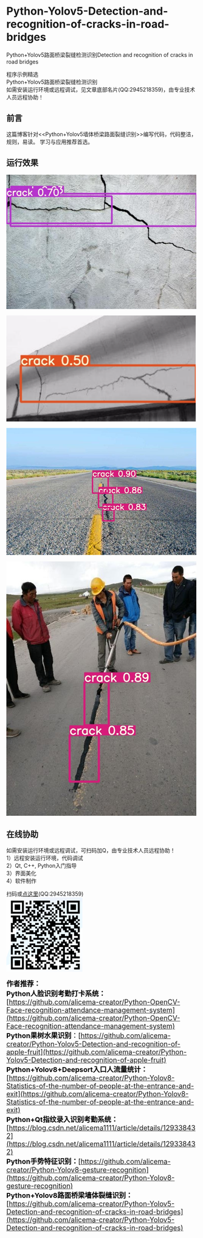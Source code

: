 # Python-Yolov5-Detection-and-recognition-of-cracks-in-road-bridges
Python+Yolov5路面桥梁裂缝检测识别Detection and recognition of cracks in road bridges

程序示例精选  
Python+Yolov5路面桥梁裂缝检测识别  
如需安装运行环境或远程调试，见文章底部名片(QQ:2945218359)，由专业技术人员远程协助！

## 前言
这篇博客针对<<Python+Yolov5墙体桥梁路面裂缝识别>>编写代码，代码整洁，规则，易读。 学习与应用推荐首选。

## 运行效果
<img src="https://github.com/alicema-creator/Python-Yolov5-Detection-and-recognition-of-cracks-in-road-bridges/blob/main/screenshot/7447103c5ddba5c28c27c54034d78a9c.jpg" width="500"></a>


<img src="https://github.com/alicema-creator/Python-Yolov5-Detection-and-recognition-of-cracks-in-road-bridges/blob/main/screenshot/%60%7BDQFMT94%5D%5DXCR%5DWBSVEL%600.png" width="500"></a>


<img src="https://github.com/alicema-creator/Python-Yolov5-Detection-and-recognition-of-cracks-in-road-bridges/blob/main/screenshot/88ad582cecea7feb551923691f37d90b.jpeg" width="500"></a>


<img src="https://github.com/alicema-creator/Python-Yolov5-Detection-and-recognition-of-cracks-in-road-bridges/blob/main/screenshot/fab9a850de9db9359205772de5258276.jpeg" width="500"></a>



## 在线协助
如需安装运行环境或远程调试，可扫码加Q，由专业技术人员远程协助！  
1）远程安装运行环境，代码调试  
2）Qt, C++, Python入门指导  
3）界面美化  
4）软件制作  

扫码或<a href="https://img-blog.csdnimg.cn/132d32981a6d4d48bdf578f9810bd341.png" target="_blank">点这里</a>(QQ:2945218359)  
<a href="https://img-blog.csdnimg.cn/132d32981a6d4d48bdf578f9810bd341.png" target="_blank">
  <img src="https://github.com/alicema-creator/Python-Yolov5-Detection-and-recognition-of-cracks-in-road-bridges/blob/main/screenshot/YY_KL%40_G44O6OA512_P%7D0NR.png" width="200">
</a>

<font color=#000000 size=4>**作者推荐：**</font>  
<font color=#000000 size=4>
**Python人脸识别考勤打卡系统：**
[https://github.com/alicema-creator/Python-OpenCV-Face-recognition-attendance-management-system](https://github.com/alicema-creator/Python-OpenCV-Face-recognition-attendance-management-system)  
 **Python果树水果识别**：[https://github.com/alicema-creator/Python-Yolov5-Detection-and-recognition-of-apple-fruit](https://github.com/alicema-creator/Python-Yolov5-Detection-and-recognition-of-apple-fruit)  
**Python+Yolov8+Deepsort入口人流量统计：**[https://github.com/alicema-creator/Python-Yolov8-Statistics-of-the-number-of-people-at-the-entrance-and-exit](https://github.com/alicema-creator/Python-Yolov8-Statistics-of-the-number-of-people-at-the-entrance-and-exit)  
**Python+Qt指纹录入识别考勤系统：**[https://blog.csdn.net/alicema1111/article/details/129338432](https://blog.csdn.net/alicema1111/article/details/129338432)  
**Python手势特征识别：**[https://github.com/alicema-creator/Python-Yolov8-gesture-recognition](https://github.com/alicema-creator/Python-Yolov8-gesture-recognition)  
**Python+Yolov8路面桥梁墙体裂缝识别：**[https://github.com/alicema-creator/Python-Yolov5-Detection-and-recognition-of-cracks-in-road-bridges](https://github.com/alicema-creator/Python-Yolov5-Detection-and-recognition-of-cracks-in-road-bridges)  
</font>  







